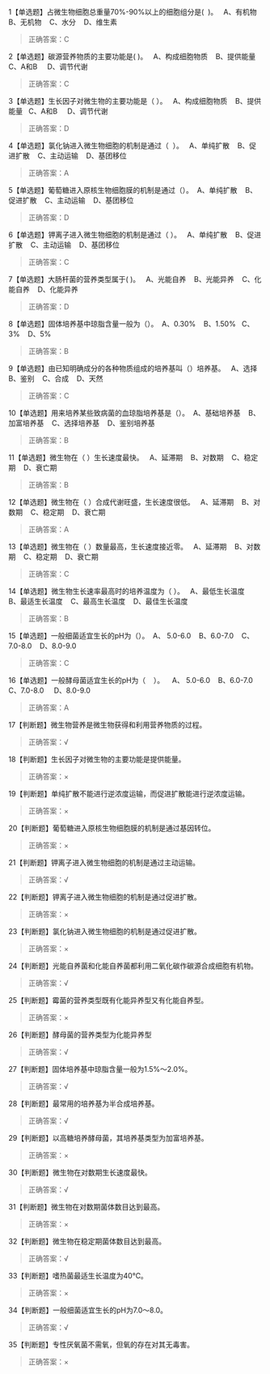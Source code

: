 1【单选题】占微生物细胞总重量70%-90%以上的细胞组分是(  )。  
A、有机物    
B、无机物    
C、水分    
D、维生素  
>正确答案：C

2【单选题】碳源营养物质的主要功能是( )。  
A、构成细胞物质    
B、提供能量    
C、A和B     
D、调节代谢  
>正确答案：C

3【单选题】生长因子对微生物的主要功能是（ ）。  
A、构成细胞物质    
B、提供能量   
C、A和B     
D、调节代谢     
>正确答案：D

4【单选题】氯化钠进入微生物细胞的机制是通过（  ）。  
A、单纯扩散    
B、促进扩散    
C、主动运输    
D、基团移位    
>正确答案：A

5【单选题】葡萄糖进入原核生物细胞膜的机制是通过（）。 
A、单纯扩散    
B、促进扩散    
C、主动运输    
D、基团移位   
>正确答案：D

6【单选题】钾离子进入微生物细胞的机制是通过（ ）。  
A、单纯扩散    
B、促进扩散    
C、主动运输    
D、基团移位    
>正确答案：C

7【单选题】大肠杆菌的营养类型属于( )。  
A、光能自养    
B、光能异养    
C、化能自养    
D、化能异养   
>正确答案：D

8【单选题】固体培养基中琼脂含量一般为（）。 
A、0.30%    
B、1.50%   
C、3%    
D、5%   
>正确答案：B

9【单选题】由已知明确成分的各种物质组成的培养基叫（）培养基。  
A、选择    
B、鉴别    
C、合成    
D、天然    
>正确答案：C

10【单选题】用来培养某些致病菌的血琼脂培养基是（）。 
A、基础培养基    
B、加富培养基    
C、选择培养基    
D、鉴别培养基  
>正确答案：B

11【单选题】微生物在（ ）生长速度最快。  
A、延滞期    
B、对数期    
C、稳定期    
D、衰亡期  
>正确答案：B

12【单选题】微生物在（ ）合成代谢旺盛，生长速度很低。  
A、延滞期    
B、对数期    
C、稳定期    
D、衰亡期   
>正确答案：A

13【单选题】微生物在（ ）数量最高，生长速度接近零。  
A、延滞期    
B、对数期    
C、稳定期    
D、衰亡期   
>正确答案：C

14【单选题】微生物生长速率最高时的培养温度为（ ）。  
A、最低生长温度    
B、最适生长温度    
C、最高生长温度    
D、最佳生长温度
>正确答案：B

15【单选题】一般细菌适宜生长的pH为（）。 
A、 5.0-6.0    
B、6.0-7.0    
C、7.0-8.0    
D、8.0-9.0   
>正确答案：C

16【单选题】一般酵母菌适宜生长的pH为（    ）。   
A、 5.0-6.0   
B、6.0-7.0    
C、7.0-8.0    
D、8.0-9.0   
>正确答案：A

17【判断题】微生物营养是微生物获得和利用营养物质的过程。    
>正确答案：√

18【判断题】生长因子对微生物的主要功能是提供能量。
>正确答案：×

19【判断题】单纯扩散不能进行逆浓度运输，而促进扩散能进行逆浓度运输。  
>正确答案：×

20【判断题】葡萄糖进入原核生物细胞膜的机制是通过基因转位。 
>正确答案：×

21【判断题】钾离子进入微生物细胞的机制是通过主动运输。 
>正确答案：√

22【判断题】钾离子进入微生物细胞的机制是通过促进扩散。  
>正确答案：×

23【判断题】氯化钠进入微生物细胞的机制是通过促进扩散。 
>正确答案：×

24【判断题】光能自养菌和化能自养菌都利用二氧化碳作碳源合成细胞有机物。
>正确答案：√

25【判断题】霉菌的营养类型既有化能异养型又有化能自养型。 
>正确答案：×

26【判断题】酵母菌的营养类型为化能异养型
>正确答案：√

27【判断题】固体培养基中琼脂含量一般为1.5%～2.0%。
>正确答案：√

28【判断题】最常用的培养基为半合成培养基。 
>正确答案：√

29【判断题】以高糖培养酵母菌，其培养基类型为加富培养基。 
>正确答案：×

30【判断题】微生物在对数期生长速度最快。  
>正确答案：√

31【判断题】微生物在对数期菌体数目达到最高。  
>正确答案：×

32【判断题】微生物在稳定期菌体数目达到最高。
>正确答案：√

33【判断题】嗜热菌最适生长温度为40℃。  
>正确答案：×

34【判断题】一般细菌适宜生长的pH为7.0～8.0。
>正确答案：√

35【判断题】专性厌氧菌不需氧，但氧的存在对其无毒害。   
>正确答案：×

